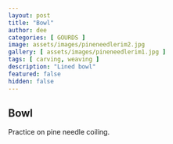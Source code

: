 ```yaml
---
layout: post
title: "Bowl"
author: dee
categories: [ GOURDS ]
image: assets/images/pineneedlerim2.jpg
gallery: [ assets/images/pineneedlerim1.jpg ]
tags: [ carving, weaving ]
description: "Lined bowl"
featured: false
hidden: false
---
```


## Bowl

Practice on pine needle coiling.
